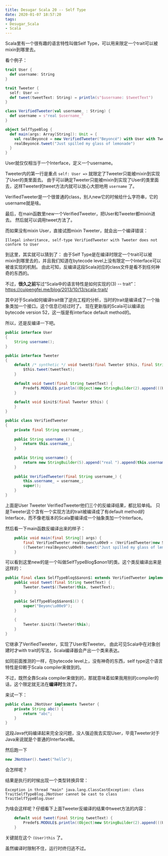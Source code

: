 ```yaml
---
title: Desugar Scala 20 -- Self Type
date: 2020-01-07 18:57:20
tags:
- Desugar_Scala
- Scala
---
```


Scala里有一个很有趣的语言特性叫做Self Type，可以用来限定一个trait可以被mixin到哪里去。

看个例子：

```Scala
trait User {
  def username: String
}

trait Tweeter {
  self: User =>
  def tweet(tweetText: String) = println(s"$username: $tweetText")
}

class VerifiedTweeter(val username_ : String) {
  def username = s"real $username_"
}

object SelfTypeBlog {
  def main(args: Array[String]): Unit = {
    val realBeyoncé = new VerifiedTweeter("Beyoncé") with User with Tweeter
    realBeyoncé.tweet("Just spilled my glass of lemonade")
  }
}
```

User就仅仅相当于一个Interface，定义一个username。

Tweeter内的第一行是重点 `self: User =>` 就限定了Tweeter只能被mixin到实现了User的类里面去。
由于可以确定Tweeter只能被mixin到实现了User的类里面去，这样Tweeter的tweet方法内就可以放心大胆地用 `username` 了。

VerifiedTweeter是一个很普通的class，别人new它的时候给什么字符串，它的username就是啥。

最后，在main函数里new一个VerifiedTweeter，把User和Tweeter都mixin进去。
然后就可以调用tweet方法了。

而如果没有mixin User，直接试图mixin Tweeter，就会出一个编译错误：
```
Illegal inheritance, self-type VerifiedTweeter with Tweeter does not conform to User
```

到这里，其实就可以猜到了：
由于Self Type是在编译时限定一个trait可以被mixin到哪里去的，并且我们知道在bytecode level上没有限定一个Interface可以被谁实现的机制。
由此可知，反编译这段Scala对应的class文件是看不到任何神奇的东西的。

不过，**很久之前**写过“Scala中的语言特性是如何实现的(3) -- trait”：
https://cuipengfei.me/blog/2013/10/13/scala-trait/

其中对于Scala如何编译trait做了逆向工程的分析，当时的trait是编译成了一个抽象类加一个接口。这个信息已经过时了。
现在更新版的Scala可以编译出bytecode version 52，这一版是有interface default method的。

所以，还是反编译一下吧。

```java
public interface User
{
    String username();
}

public interface Tweeter
{
    default /* synthetic */ void tweet$(final Tweeter $this, final String tweetText) {
        $this.tweet(tweetText);
    }
    
    default void tweet(final String tweetText) {
        Predef$.MODULE$.println((Object)new StringBuilder(2).append(((User)this).username()).append(": ").append(tweetText).toString());
    }
    
    default void $init$(final Tweeter $this) {
    }
}

public class VerifiedTweeter
{
    private final String username_;
    
    public String username_() {
        return this.username_;
    }
    
    public String username() {
        return new StringBuilder(5).append("real ").append(this.username_()).toString();
    }
    
    public VerifiedTweeter(final String username_) {
        this.username_ = username_;
        super();
    }
}
```

上面是User Tweeter VerifiedTweeter他们三个的反编译结果，都比较单纯。
只是Tweeter这个含有一个实现方法的trait被编译成了有default method的Interface，而不像老版本的Scala要编译成一个抽象类加一个Interface。

然后看一下main函数反编译出来的样子：

```java
    public void main(final String[] args) {
        final VerifiedTweeter realBeyonc\u00e9 = (VerifiedTweeter)new SelfTypeBlog$$anon.SelfTypeBlog$$anon$1();
        ((Tweeter)realBeyonc\u00e9).tweet("Just spilled my glass of lemonade");
    }
```

可以看到这里new的是一个叫做SelfTypeBlog$$anon$1的类。这个类反编译出来是这样的：

```java
public final class SelfTypeBlog$$anon$1 extends VerifiedTweeter implements User, Tweeter {
    public void tweet(final String tweetText) {
        Tweeter.tweet$((Tweeter)this, tweetText);
    }
    
    public SelfTypeBlog$$anon$1() {
        super("Beyonc\u00e9");
    }
    
    {
        Tweeter.$init$((Tweeter)this);
    }
}
```

它继承了VerifiedTweeter，实现了User和Tweeter。
由此可见Scala中在对象创建时才with trait的写法，Scala编译器会产出一个类来表达。

如同前面推测的一样，在bytecode level上，没有神奇的东西，self type这个语言特性是仰赖于Scala compiler来做到的。

不过，既然全靠Scala compiler来做到的，那就意味着如果我用别的compiler的话，这个限定就无法在**编译时**生效了。

来试一下：

```java
public class JNotUser implements Tweeter {
    private String abc() {
        return "abc";
    }
}
```

这段Java代码编译起来完全没问题，没人强迫我去实现User，毕竟Tweeter对于Java来说就是个普通的Interface嘛。

然后跑一下
```java
new JNotUser().tweet("hello");
```
会怎样呢？

结果是执行的时候出现一个类型转换异常：
```
Exception in thread "main" java.lang.ClassCastException: class TraitSelfTypeBlog.JNotUser cannot be cast to class TraitSelfTypeBlog.User
```

为啥会这样呢？仔细看下上面Tweeter反编译的结果中tweet方法的内容：
```java
    default void tweet(final String tweetText) {
        Predef$.MODULE$.println((Object)new StringBuilder(2).append(((User)this).username()).append(": ").append(tweetText).toString());
    }
```
关键就在这个 `(User)this` 了。

虽然编译时限制不住，运行时终归逃不过。